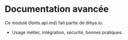 # Documentation avancée
Ce module (fonts.api.md) fait partie de dihya.io.
- Usage métier, intégration, sécurité, bonnes pratiques.
